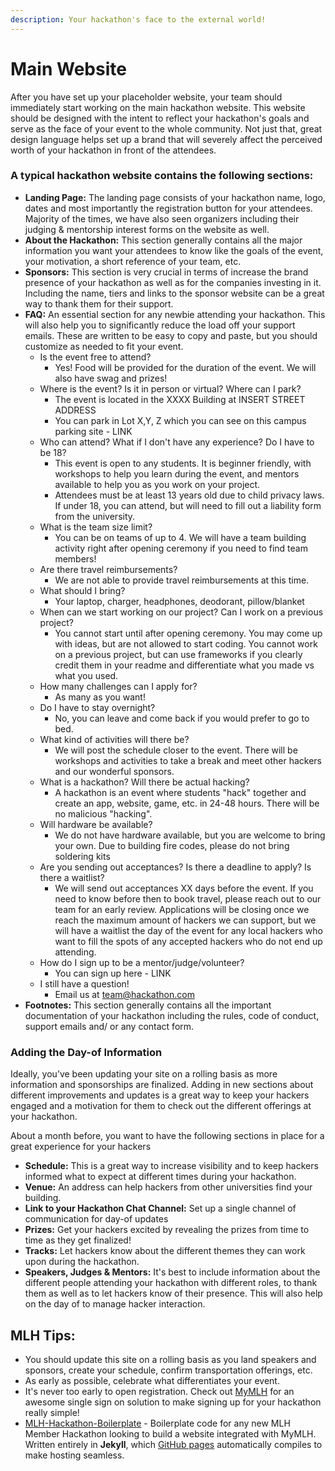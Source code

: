 ```yaml
---
description: Your hackathon's face to the external world!
---
```


# Main Website

After you have set up your placeholder website, your team should immediately start working on the main hackathon website. This website should be designed with the intent to reflect your hackathon's goals and serve as the face of your event to the whole community. Not just that, great design language helps set up a brand that will severely affect the perceived worth of your hackathon in front of the attendees.

### A typical hackathon website contains the following sections:

* **Landing Page:** The landing page consists of your hackathon name, logo, dates and most importantly the registration button for your attendees. Majority of the times, we have also seen organizers including their judging & mentorship interest forms on the website as well.
* **About the Hackathon:** This section generally contains all the major information you want your attendees to know like the goals of the event, your motivation, a short reference of your team, etc.
* **Sponsors:** This section is very crucial in terms of increase the brand presence of your hackathon as well as for the companies investing in it. Including the name, tiers and links to the sponsor website can be a great way to thank them for their support.
* **FAQ:** An essential section for any newbie attending your hackathon. This will also help you to significantly reduce the load off your support emails. These are written to be easy to copy and paste, but you should customize as needed to fit your event.&#x20;
  * Is the event free to attend?
    * Yes! Food will be provided for the duration of the event. We will also have swag and prizes!
  * Where is the event? Is it in person or virtual? Where can I park?
    * The event is located in the XXXX Building at INSERT STREET ADDRESS
    * You can park in Lot X,Y, Z which you can see on this campus parking site - LINK
  * Who can attend? What if I don't have any experience? Do I have to be 18?
    * This event is open to any students. It is beginner friendly, with workshops to help you learn during the event, and mentors available to help you as you work on your project.&#x20;
    * Attendees must be at least 13 years old due to child privacy laws. If under 18, you can attend, but will need to fill out a liability form from the university.&#x20;
  * What is the team size limit?
    * You can be on teams of up to 4. We will have a team building activity right after opening ceremony if you need to find team members!
  * Are there travel reimbursements?
    * We are not able to provide travel reimbursements at this time.
  * What should I bring?
    * Your laptop, charger, headphones, deodorant, pillow/blanket
  * When can we start working on our project? Can I work on a previous project?
    * You cannot start until after opening ceremony. You may come up with ideas, but are not allowed to start coding. You cannot work on a previous project, but can use frameworks if you clearly credit them in your readme and differentiate what you made vs what you used.&#x20;
  * How many challenges can I apply for?
    * As many as you want!
  * Do I have to stay overnight?
    * No, you can leave and come back if you would prefer to go to bed.&#x20;
  * What kind of activities will there be?
    * We will post the schedule closer to the event. There will be workshops and activities to take a break and meet other hackers and our wonderful sponsors.&#x20;
  * What is a hackathon? Will there be actual hacking?
    * A hackathon is an event where students "hack" together and create an app, website, game, etc. in 24-48 hours. There will be no malicious "hacking".&#x20;
  * Will hardware be available?
    * We do not have hardware available, but you are welcome to bring your own. Due to building fire codes, please do not bring soldering kits
  * Are you sending out acceptances? Is there a deadline to apply? Is there a waitlist?
    * We will send out acceptances XX days before the event. If you need to know before then to book travel, please reach out to our team for an early review. Applications will be closing once we reach the maximum amount of hackers we can support, but we will have a waitlist the day of the event for any local hackers who want to fill the spots of any accepted hackers who do not end up attending.
  * How do I sign up to be a mentor/judge/volunteer?
    * You can sign up here - LINK
  * I still have a question!
    * Email us at team@hackathon.com
* **Footnotes:** This section generally contains all the important documentation of your hackathon including the rules, code of conduct, support emails and/ or any contact form.&#x20;

### Adding the Day-of Information

Ideally, you’ve been updating your site on a rolling basis as more information and sponsorships are finalized. Adding in new sections about different improvements and updates is a great way to keep your hackers engaged and a motivation for them to check out the different offerings at your hackathon.

About a month before, you want to have the following sections in place for a great experience for your hackers

* **Schedule:** This is a great way to increase visibility and to keep hackers informed what to expect at different times during your hackathon.
* **Venue:** An address can help hackers from other universities find your building.&#x20;
* **Link to your Hackathon Chat Channel:** Set up a single channel of communication for day-of updates
* **Prizes:** Get your hackers excited by revealing the prizes from time to time as they get finalized!
* **Tracks:** Let hackers know about the different themes they can work upon during the hackathon.
* **Speakers, Judges & Mentors:** It's best to include information about the different people attending your hackathon with different roles, to thank them as well as to let hackers know of their presence. This will also help on the day of to manage hacker interaction.

## **MLH Tips:**

* You should update this site on a rolling basis as you land speakers and sponsors, create your schedule, confirm transportation offerings, etc.
* As early as possible, celebrate what differentiates your event.
* It's never too early to open registration. Check out [MyMLH](http://my.mlh.io) for an awesome single sign on solution to make signing up for your hackathon really simple!
* [MLH-Hackathon-Boilerplate](https://github.com/MLH/mlh-hackathon-boilerplate) - Boilerplate code for any new MLH Member Hackathon looking to build a website integrated with MyMLH. Written entirely in **Jekyll**, which [GitHub pages](https://pages.github.com/) automatically compiles to make hosting seamless.

